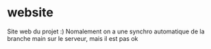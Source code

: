 # website
Site web du projet :)
Nomalement on a une synchro automatique de la branche main sur le serveur, mais il est pas ok
